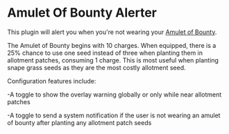 # Amulet Of Bounty Alerter
This plugin will alert you when you're not wearing your [Amulet of Bounty](https://oldschool.runescape.wiki/w/Amulet_of_bounty).

The Amulet of Bounty begins with 10 charges. When equipped, there is a 25% chance to use one seed instead of three when 
planting them in allotment patches, consuming 1 charge. This is most useful when planting snape grass seeds as they 
are the most costly allotment seed.

Configuration features include:

-A toggle to show the overlay warning globally or only while near allotment patches

-A toggle to send a system notification if the user is not wearing an amulet of bounty after planting any allotment 
patch seeds
